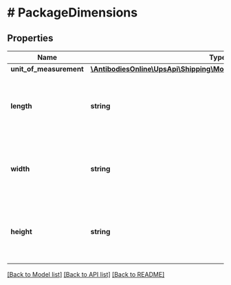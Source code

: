 # # PackageDimensions

## Properties

Name | Type | Description | Notes
------------ | ------------- | ------------- | -------------
**unit_of_measurement** | [**\AntibodiesOnline\UpsApi\Shipping\Model\DimensionsUnitOfMeasurement**](DimensionsUnitOfMeasurement.md) |  |
**length** | **string** | The length of the line item used to determine dimensional weight. |
**width** | **string** | The width of the line item used to determine dimensional weight. |
**height** | **string** | The height of the line item used to determine dimensional weight. |

[[Back to Model list]](../../README.md#models) [[Back to API list]](../../README.md#endpoints) [[Back to README]](../../README.md)
